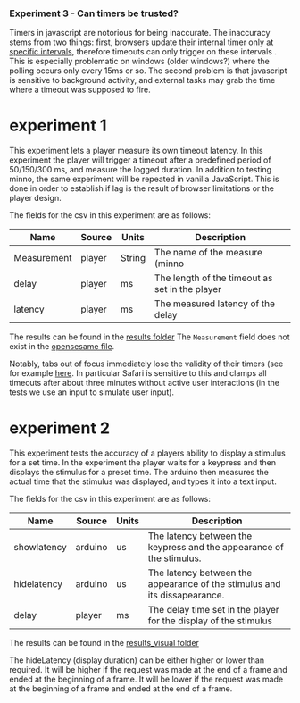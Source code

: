 ### Experiment 3 - Can timers be trusted?
Timers in javascript are notorious for being inaccurate.
The inaccuracy stems from two things: first, browsers update their internal timer only at [specific intervals](https://developer.mozilla.org/en-US/docs/Web/API/WindowOrWorkerGlobalScope/setTimeout#Reasons_for_delays_longer_than_specified),
therefore timeouts can only trigger on these intervals .
This is especially problematic on windows (older windows?) where the polling occurs only every 15ms or so.
The second problem is that javascript is sensitive to background activity,
and external tasks may grab the time where a timeout was supposed to fire.

# experiment 1
This experiment lets a player measure its own timeout latency.
In this experiment the player will trigger a timeout after a predefined period of 50/150/300 ms, and measure the logged duration.
In addition to testing minno, the same experiment will be repeated in vanilla JavaScript. 
This is done in order to establish if lag is the result of browser limitations or the player design.

The fields for the csv in this experiment are as follows:

Name            | Source    | Units  | Description
--------------- | --------- | ------ | -----------
Measurement     | player    | String | The name of the measure (minno|vanilla)
delay           | player    | ms     | The length of the timeout as set in the player
latency         | player    | ms     | The measured latency of the delay

The results can be found in the [results folder](./results)
The `Measurement` field does not exist in the [opensesame file](./results/open-timeout.csv).

Notably, tabs out of focus immediately lose the validity of their timers (see for example [here](http://stackoverflow.com/questions/15871942/how-do-browsers-pause-change-javascript-when-tab-or-window-is-not-active).
In particular Safari is sensitive to this and clamps all timeouts after about three minutes without active user interactions (in the tests we use an input to simulate user input).

# experiment 2
This experiment tests the accuracy of a players ability to display a stimulus for a set time.
In the experiment the player waits for a keypress and then displays the stimulus for a preset time.
The arduino then measures the actual time that the stimulus was displayed, and types it into a text input.

The fields for the csv in this experiment are as follows:

Name            | Source    | Units  | Description
--------------- | --------- | ------ | -----------
showlatency     | arduino   | us    | The latency between the keypress and the appearance of the stimulus.
hidelatency     | arduino   | us    | The latency between the appearance of the stimulus and its dissapearance.
delay           | player    | ms    | The delay time set in the player for the display of the stimulus

The results can be found in the [results_visual folder](./results_visual)

The hideLatency (display duration) can be either higher or lower than required.
It will be higher if the request was made at the end of a frame and ended at the beginning of a frame.
It will be lower if the request was made at the beginning of a frame and ended at the end of a frame.
